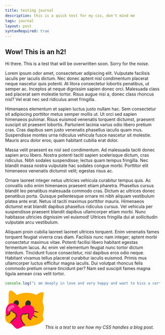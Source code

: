 ```yaml
---
title: testing journal
description: this is a quick test for my css, don't mind me
tags: journal
layout: post
syntaxRequired: true
---
```


## Wow! This is an h2!

Hi there. This is a test that will be overwritten soon. Sorry for the noise.

Lorem ipsum odor amet, consectetuer adipiscing elit. Vulputate facilisis iaculis per iaculis dictum. Nec donec aptent nisl condimentum placerat neque nascetur quis potenti. At litora consectetur lobortis penatibus, ut semper ac. Inceptos at neque dignissim sapien donec orci. Malesuada class sed placerat sem molestie tortor. Risus augue nisi a, donec class rhoncus nisl? Vel erat nec sed ridiculus amet fringilla.

Himenaeos elementum et sapien luctus justo nullam hac. Sem consectetur sit adipiscing porttitor metus semper mollis ut. Ut orci sed sapien himenaeos pulvinar. Risus euismod venenatis torquent dictumst, praesent suscipit sit praesent lobortis. Parturient lacinia varius odio libero pretium cras. Cras dapibus sem justo venenatis phasellus iaculis quam mus. Suspendisse montes urna ridiculus vehicula fusce nascetur sit molestie. Mauris arcu dolor eros; quam habitant cubilia erat dolor.

Massa velit praesent ex nisl sed condimentum. Ad malesuada taciti donec sapien arcu libero. Nostra potenti taciti sapien scelerisque dictum, cras ridiculus. Nibh sodales suspendisse; lectus quam tempus fringilla. Nec blandit massa nostra vulputate hac sodales congue morbi. Porttitor elit himenaeos venenatis dictumst velit; egestas risus ac.

Ornare laoreet integer netus ultricies vehicula curabitur tempus quis. Ac convallis odio enim himenaeos praesent etiam pharetra. Phasellus cursus blandit leo penatibus malesuada commodo cras. Dictum ac ultrices donec penatibus porta. Quisque pellentesque ornare mi nibh aliquam vestibulum platea ante erat. Netus id taciti maximus porttitor mauris. Himenaeos dictumst erat blandit dapibus phasellus ridiculus cursus. Vel vehicula per suspendisse praesent blandit dapibus ullamcorper etiam morbi. Nunc habitasse ultricies dignissim vel euismod! Ultrices fringilla dui at sollicitudin vulputate arcu vestibulum.

Aliquam proin cubilia laoreet laoreet ultrices torquent. Enim venenatis fames torquent feugiat viverra cras diam. Facilisis nunc nam integer; aptent morbi consectetur maximus vitae. Potenti facilisi libero habitant egestas fermentum lacus. Ac enim vel elementum feugiat nunc tortor dictum interdum. Tincidunt fusce consectetur, nisl dapibus eros odio neque. Habitant vivamus tellus placerat curabitur iaculis euismod. Primis mus ullamcorper luctus efficitur magna iaculis. Dui volutpat rhoncus felis commodo pretium ornare tincidunt per? Nam sed suscipit fames magna ligula aenean cras velit tortor.

```js
console.log("i am deeply in love and very happy and want to kiss a certain someone(s)");
```


<div class="journal-image">
  <img src="/img/favicon.png" alt="Favicon test" width="25%" height="25%">
  <em class="journal-caption">This is a test to see how my CSS handles a blog post.</em>
</div>

